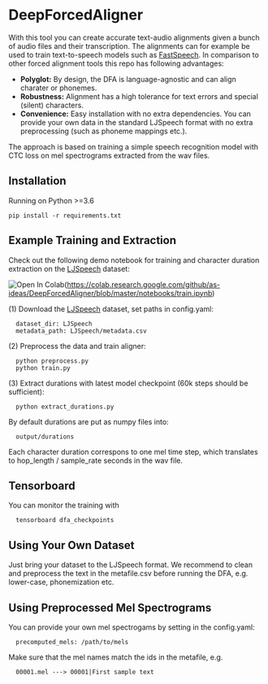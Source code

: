 # DeepForcedAligner

With this tool you can create accurate text-audio alignments given a bunch of audio files and their transcription. The alignments can for example be used to train text-to-speech models such as 
[FastSpeech](https://arxiv.org/abs/1905.09263?utm_source=feedburner&utm_medium=feed&utm_campaign=Feed%253A+arxiv%252FQSXk+%2528ExcitingAds%2521+cs+updates+on+arXiv.org%2529). In comparison to other forced alignment tools this repo has following advantages:

- **Polyglot:** By design, the DFA is language-agnostic and can align charater or phonemes.
- **Robustness:** Alignment has a high tolerance for text errors and special (silent) characters.
- **Convenience:** Easy installation with no extra dependencies. You can provide your own data in the standard LJSpeech format with no extra preprocessing (such as phoneme mappings etc.).

The approach is based on training a simple speech recognition model with CTC loss on mel spectrograms extracted from the wav files.

## Installation

Running on Python >=3.6

```
pip install -r requirements.txt
```

## Example Training and Extraction

Check out the following demo notebook for training and character duration extraction on the [LJSpeech](https://keithito.com/LJ-Speech-Dataset/) dataset: 

![Open In Colab](https://colab.research.google.com/assets/colab-badge.svg)(https://colab.research.google.com/github/as-ideas/DeepForcedAligner/blob/master/notebooks/train.ipynb)


(1) Download the [LJSpeech](https://keithito.com/LJ-Speech-Dataset/) dataset, set paths in config.yaml:
```
  dataset_dir: LJSpeech
  metadata_path: LJSpeech/metadata.csv
```
(2) Preprocess the data and train aligner:
```
  python preprocess.py
  python train.py
```
(3) Extract durations with latest model checkpoint (60k steps should be sufficient):
```
  python extract_durations.py
```
By default durations are put as numpy files into: 
```
  output/durations 
```
Each character duration correspons to one mel time step, which translates to hop_length / sample_rate seconds in the wav file.

## Tensorboard
You can monitor the training with 
```
  tensorboard dfa_checkpoints
```
## Using Your Own Dataset
Just bring your dataset to the LJSpeech format. We recommend to clean and preprocess the text in the metafile.csv before
running the DFA, e.g. lower-case, phonemization etc.


## Using Preprocessed Mel Spectrograms
You can provide your own mel spectrogams by setting in the config.yaml:
```
  precomputed_mels: /path/to/mels
```
Make sure that the mel names match the ids in the metafile, e.g. 
```
  00001.mel ---> 00001|First sample text
```
